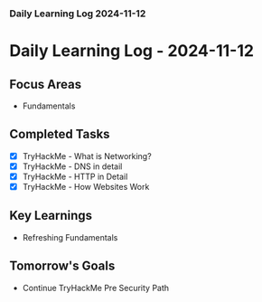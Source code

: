 ### Daily Learning Log 2024-11-12

# Daily Learning Log - 2024-11-12

## Focus Areas
- Fundamentals

## Completed Tasks
- [x] TryHackMe - What is Networking?
- [x] TryHackMe - DNS in detail
- [x] TryHackMe - HTTP in Detail
- [x] TryHackMe - How Websites Work

## Key Learnings
- Refreshing Fundamentals

## Tomorrow's Goals
- Continue TryHackMe Pre Security Path
